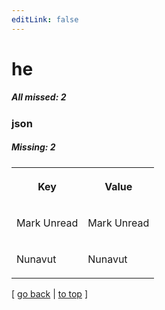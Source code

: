 ```yaml
---
editLink: false
---
```


# he

##### All missed: 2


### json

##### Missing: 2

<table width="100%">
<tr><th width="50%">

Key

</th><th width="50%">

Value

</th></tr>
<tr><td width="50%">

Mark Unread

</td><td width="50%">

Mark Unread

</td></tr>
<tr><td width="50%">

Nunavut

</td><td width="50%">

Nunavut

</td></tr>
</table>

[ [go back](../status.md) | [to top](#) ]

